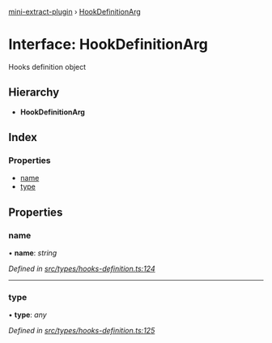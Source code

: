 [mini-extract-plugin](../README.md) › [HookDefinitionArg](hookdefinitionarg.md)

# Interface: HookDefinitionArg

Hooks definition object

## Hierarchy

* **HookDefinitionArg**

## Index

### Properties

* [name](hookdefinitionarg.md#name)
* [type](hookdefinitionarg.md#type)

## Properties

###  name

• **name**: *string*

*Defined in [src/types/hooks-definition.ts:124](https://github.com/JuroOravec/mini-extract-plugin/blob/63bec1c/src/types/hooks-definition.ts#L124)*

___

###  type

• **type**: *any*

*Defined in [src/types/hooks-definition.ts:125](https://github.com/JuroOravec/mini-extract-plugin/blob/63bec1c/src/types/hooks-definition.ts#L125)*

